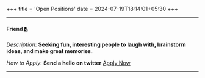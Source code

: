 +++
title = 'Open Positions'
date = 2024-07-19T18:14:01+05:30
+++

---
#### **Friend🫂**

*Description*: **Seeking fun, interesting people to laugh with, brainstorm ideas, and make great memories.**

*How to Apply*: **Send a hello on twitter** [Apply Now](https://twitter.com/0xadra)


---